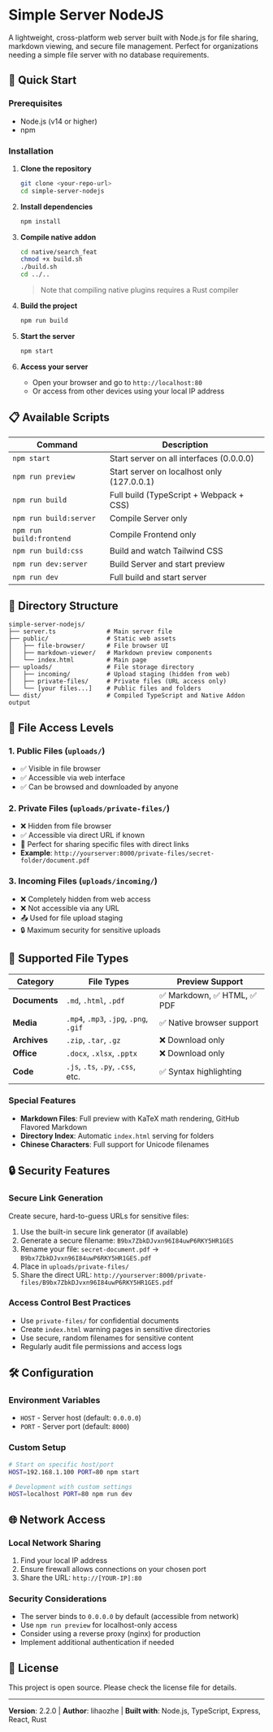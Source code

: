 # Simple Server NodeJS
A lightweight, cross-platform web server built with Node.js for file sharing, markdown viewing, and secure file management. Perfect for organizations needing a simple file server with no database requirements.

## 🚀 Quick Start

### Prerequisites
- Node.js (v14 or higher)
- npm

### Installation

1. **Clone the repository**
   ```bash
   git clone <your-repo-url>
   cd simple-server-nodejs
   ```

2. **Install dependencies**
   ```bash
   npm install
   ```

3. **Compile native addon**
   ```bash
   cd native/search_feat
   chmod +x build.sh
   ./build.sh
   cd ../..
   ```
   > Note that compiling native plugins requires a Rust compiler

4. **Build the project**
   ```bash
   npm run build
   ```

5. **Start the server**
   ```bash
   npm start
   ```

6. **Access your server**
   - Open your browser and go to `http://localhost:80`
   - Or access from other devices using your local IP address

## 📋 Available Scripts

| Command | Description |
|---------|-------------|
| `npm start` | Start server on all interfaces (0.0.0.0) |
| `npm run preview` | Start server on localhost only (127.0.0.1) |
| `npm run build` | Full build (TypeScript + Webpack + CSS) |
| `npm run build:server` | Compile Server only |
| `npm run build:frontend` | Compile Frontend only |
| `npm run build:css` | Build and watch Tailwind CSS |
| `npm run dev:server` | Build Server and start preview |
| `npm run dev` | Full build and start server |

## 📁 Directory Structure

```
simple-server-nodejs/
├── server.ts              # Main server file
├── public/                # Static web assets
│   ├── file-browser/      # File browser UI
│   ├── markdown-viewer/   # Markdown preview components
│   └── index.html         # Main page
├── uploads/               # File storage directory
│   ├── incoming/          # Upload staging (hidden from web)
│   ├── private-files/     # Private files (URL access only)
│   └── [your files...]    # Public files and folders
└── dist/                  # Compiled TypeScript and Native Addon output
```

## 🔐 File Access Levels

### 1. **Public Files** (`uploads/`)

- ✅ Visible in file browser
- ✅ Accessible via web interface
- ✅ Can be browsed and downloaded by anyone

### 2. **Private Files** (`uploads/private-files/`)
- ❌ Hidden from file browser
- ✅ Accessible via direct URL if known
- 🔗 Perfect for sharing specific files with direct links
- **Example**: `http://yourserver:8000/private-files/secret-folder/document.pdf`

### 3. **Incoming Files** (`uploads/incoming/`)
- ❌ Completely hidden from web access
- ❌ Not accessible via any URL
- 📤 Used for file upload staging
- 🔒 Maximum security for sensitive uploads

## 📝 Supported File Types

| Category | File Types | Preview Support |
|----------|------------|-----------------|
| **Documents** | `.md`, `.html`, `.pdf` | ✅ Markdown, ✅ HTML, ✅ PDF |
| **Media** | `.mp4`, `.mp3`, `.jpg`, `.png`, `.gif` | ✅ Native browser support |
| **Archives** | `.zip`, `.tar`, `.gz` | ❌ Download only |
| **Office** | `.docx`, `.xlsx`, `.pptx` | ❌ Download only |
| **Code** | `.js`, `.ts`, `.py`, `.css`, etc. | ✅ Syntax highlighting |

### Special Features
- **Markdown Files**: Full preview with KaTeX math rendering, GitHub Flavored Markdown
- **Directory Index**: Automatic `index.html` serving for folders
- **Chinese Characters**: Full support for Unicode filenames

## 🔒 Security Features

### Secure Link Generation
Create secure, hard-to-guess URLs for sensitive files:

1. Use the built-in secure link generator (if available)
2. Generate a secure filename: `B9bx7ZbkDJvxn96I84uwP6RKY5HR1GES`
3. Rename your file: `secret-document.pdf` → `B9bx7ZbkDJvxn96I84uwP6RKY5HR1GES.pdf`
4. Place in `uploads/private-files/`
5. Share the direct URL: `http://yourserver:8000/private-files/B9bx7ZbkDJvxn96I84uwP6RKY5HR1GES.pdf`

### Access Control Best Practices
- Use `private-files/` for confidential documents
- Create `index.html` warning pages in sensitive directories
- Use secure, random filenames for sensitive content
- Regularly audit file permissions and access logs

## 🛠️ Configuration

### Environment Variables
- `HOST` - Server host (default: `0.0.0.0`)
- `PORT` - Server port (default: `8000`)

### Custom Setup
```bash
# Start on specific host/port
HOST=192.168.1.100 PORT=80 npm start

# Development with custom settings
HOST=localhost PORT=80 npm run dev
```

## 🌐 Network Access

### Local Network Sharing
1. Find your local IP address
2. Ensure firewall allows connections on your chosen port
3. Share the URL: `http://[YOUR-IP]:80`

### Security Considerations
- The server binds to `0.0.0.0` by default (accessible from network)
- Use `npm run preview` for localhost-only access
- Consider using a reverse proxy (nginx) for production
- Implement additional authentication if needed

## 📄 License

This project is open source. Please check the license file for details.

---

**Version**: 2.2.0 | **Author**: lihaozhe | **Built with**: Node.js, TypeScript, Express, React, Rust
